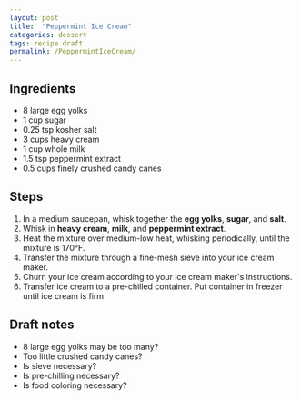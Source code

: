 ```yaml
---
layout: post
title:  "Peppermint Ice Cream"
categories: dessert
tags: recipe draft
permalink: /PeppermintIceCream/
---
```

## Ingredients
* 8 large egg yolks
* 1 cup sugar
* 0.25 tsp kosher salt
* 3 cups heavy cream
* 1 cup whole milk
* 1.5 tsp peppermint extract
* 0.5 cups finely crushed candy canes

## Steps
1. In a medium saucepan, whisk together the **egg yolks**, **sugar**, and **salt**.
2. Whisk in **heavy cream**, **milk**, and **peppermint extract**.
3. Heat the mixture over medium-low heat, whisking periodically, until the mixture is 170°F.
4. Transfer the mixture through a fine-mesh sieve into your ice cream maker.
5. Churn your ice cream according to your ice cream maker's instructions.
6. Transfer ice cream to a pre-chilled container. Put container in freezer until ice cream is firm

## Draft notes
* 8 large egg yolks may be too many?
* Too little crushed candy canes?
* Is sieve necessary?
* Is pre-chilling necessary?
* Is food coloring necessary?